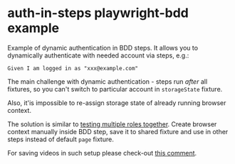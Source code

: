 # auth-in-steps playwright-bdd example

Example of dynamic authentication in BDD steps. It allows you to dynamically authenticate with needed account via steps, e.g.:
```
Given I am logged in as "xxx@example.com"
```

The main challenge with dynamic authentication - steps run *after* all fixtures, so you can't switch to particular account in `storageState` fixture.

Also, it'is impossible to re-assign storage state of already running browser context.

The solution is similar to [testing multiple roles together](https://playwright.dev/docs/auth#testing-multiple-roles-together). Create browser context manually inside BDD step, save it to shared fixture and use in other steps instead of default `page` fixture.

For saving videos in such setup please check-out [this comment](https://github.com/vitalets/playwright-bdd/issues/185#issuecomment-2245064212).